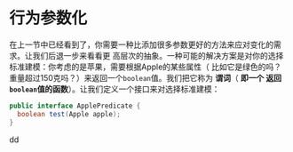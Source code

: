 行为参数化
================================================================================
在上一节中已经看到了，你需要一种比添加很多参数更好的方法来应对变化的需求。让我们后退一步来看看更
高层次的抽象。一种可能的解决方案是对你的选择标准建模：你考虑的是苹果，需要根据Apple的某些属性（
比如它是绿色的吗？重量超过150克吗？）来返回一个`boolean`值。我们把它称为 **谓词**（ **即一个
返回`boolean`值的函数**）。让我们定义一个接口来对选择标准建模：
```java
public interface ApplePredicate {
  boolean test(Apple apple);
}
```



































dd
